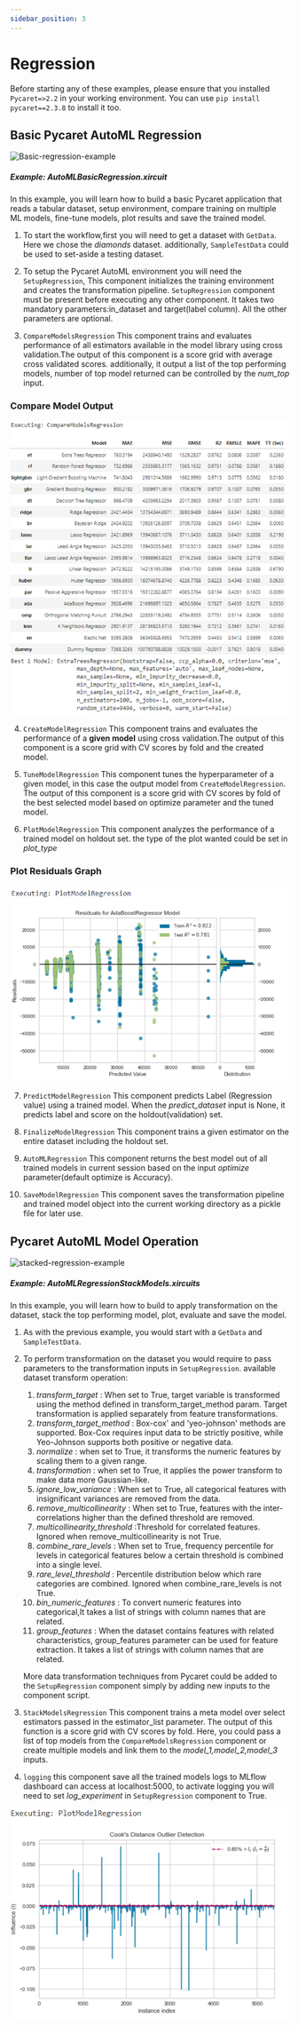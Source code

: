 ```yaml
---
sidebar_position: 3
---
```


# Regression

Before starting any of these examples, please ensure that you installed <code>Pycaret=>2.2</code> in your working environment. You can use <code>pip install pycaret==2.3.8</code> to install it too.    
## Basic Pycaret AutoML Regression

![Basic-regression-example](pycaret_images/basic_regression_example.gif)

##### Example: AutoMLBasicRegression.xircuit

In this example, you will learn how to build a basic Pycaret application that reads a tabular dataset, setup environment, compare training on multiple ML models, fine-tune models, plot results and save the trained model.

1. To start the workflow,first you will need to get a dataset with  `GetData`. Here we chose the *diamonds* dataset. additionally, `SampleTestData` could be used to set-aside a testing dataset. 
   
2. To setup the Pycaret AutoML environment you will need the `SetupRegression`, This component initializes the training environment and creates the transformation pipeline. `SetupRegression` component must be present before executing any other component. It takes two mandatory parameters:in_dataset and target(label column). All the other parameters are optional.   
   
3. `CompareModelsRegression` This component trains and evaluates performance of all estimators available in the model library using cross validation.The output of this component is a score grid with average cross validated scores. additionally, it output a list of the top performing models, number of top model returned can be controlled by the *num_top* input. 
   
### Compare Model Output
![Binary_compare_models](pycaret_images/compare_model_regression.png)

4. `CreateModelRegression` This component trains and evaluates the performance of a **given model** using cross validation.The output of this component is a score grid with CV scores by fold and the created model. 

5. `TuneModelRegression` This component tunes the hyperparameter of a given model, in this case the output model from `CreateModelRegression`. The output of this component is a score grid with CV scores by fold of the best selected model based on optimize parameter and the tuned model. 
   
6. `PlotModelRegression` This component analyzes the performance of a trained model on holdout set. the type of the plot wanted could be set in *plot_type*

### Plot Residuals Graph
![residuals_plot_regression](pycaret_images/residuals_plot_regression.png)


7. `PredictModelRegression` This component predicts Label (Regression value) using a trained model. When the *predict_dataset* input is None, it predicts label and score on the holdout(validation) set.
   
8. `FinalizeModelRegression` This component trains a given estimator on the entire dataset including the holdout set.
   
8.  `AutoMLRegression` This component returns the best model out of all trained models in current session based on the input *optimize* parameter(default optimize is Accuracy). 
    
10.  `SaveModelRegression` This component saves the transformation pipeline and trained model object into the current working directory as a pickle file for later use.



## Pycaret AutoML Model Operation 

![stacked-regression-example](pycaret_images/stacked_regression_example.gif)

##### Example: AutoMLRegressionStackModels.xircuits 

In this example, you will learn how to build to apply transformation on the dataset, stack the top performing model, plot, evaluate and save the model.

1. As with the previous example, you would start with a `GetData` and `SampleTestData`.

2. To perform transformation on the dataset you would require to pass parameters to the transformation inputs in `SetupRegression`. available dataset transform operation:
   1. *transform_target* : When set to True, target variable is transformed using the method defined in transform_target_method param. Target transformation is applied separately from feature transformations.
   2. *transform_target_method* : Box-cox' and 'yeo-johnson' methods are supported. Box-Cox requires input data to be strictly positive, while Yeo-Johnson supports both positive or negative data. 
   3. *normalize* : when set to True, it transforms the numeric features by scaling them to a given range. 
   4. *transformation* : when set to True, it applies the power transform to make data more Gaussian-like.   
   5. *ignore_low_variance* : When set to True, all categorical features with insignificant variances are removed from the data.
   6. *remove_multicollinearity* : When set to True, features with the inter-correlations higher than the defined threshold are removed.
   7. *multicollinearity_threshold* :Threshold for correlated features. Ignored when remove_multicollinearity is not True.
   8. *combine_rare_levels* : When set to True, frequency percentile for levels in categorical features below a certain threshold is combined into a single level.
   9. *rare_level_threshold* : Percentile distribution below which rare categories are combined. Ignored when combine_rare_levels is not True. 
   10. *bin_numeric_features* : To convert numeric features into categorical,It takes a list of strings with column names that are related.
   11. *group_features* : When the dataset contains features with related characteristics, group_features parameter can be used for feature extraction. It takes a list of strings with column names that are related.

    More data transformation techniques from Pycaret could be added to the `SetupRegression` component simply by adding new inputs to the component script. 

3. `StackModelsRegression` This component trains a meta model over select estimators passed in the estimator_list parameter. The output of this function is a score grid with CV scores by fold. Here, you could pass a list of top models from the `CompareModelsRegression` component or create multiple models and link them to the *model_1,model_2,model_3* inputs. 

4. `logging` this component save all the trained models logs to MLflow dashboard can access at localhost:5000, to activate logging you will need to set *log_experiment* in `SetupRegression` component to True.  

![cooks_plot_regression](pycaret_images/cooks_plot_regression.png)